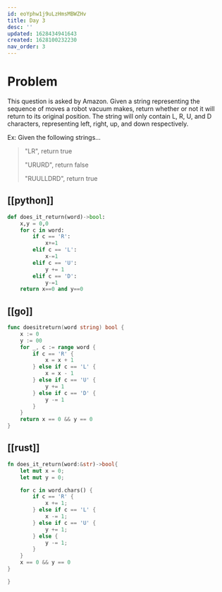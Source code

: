 ```yaml
---
id: eoYphw1j9uLzHmsMBWZHv
title: Day 3
desc: ''
updated: 1628434941643
created: 1628100232230
nav_order: 3
---
```


# Problem

This question is asked by Amazon. Given a string representing the sequence of moves a robot vacuum makes, return whether or not it will return to its original position. The string will only contain L, R, U, and D characters, representing left, right, up, and down respectively.

Ex: Given the following strings...

> "LR", return true
>
> "URURD", return false
>
> "RUULLDRD", return true

## [[python]]
```python
def does_it_return(word)->bool:
    x,y = 0,0
    for c in word:
        if c == 'R':
            x+=1
        elif c == 'L':
            x-=1
        elif c == 'U':
            y += 1
        elif c == 'D':
            y-=1
    return x==0 and y==0
```

## [[go]]
```go
func doesitreturn(word string) bool {
	x := 0
	y := 00
	for _, c := range word {
		if c == 'R' {
			x = x + 1
		} else if c == 'L' {
			x = x - 1
		} else if c == 'U' {
			y += 1
		} else if c == 'D' {
			y -= 1
		}
	}
	return x == 0 && y == 0
}
```

## [[rust]]

```rust
fn does_it_return(word:&str)->bool{
    let mut x = 0;
    let mut y = 0;

    for c in word.chars() {
        if c == 'R' {
            x += 1;
        } else if c == 'L' {
            x -= 1;
        } else if c == 'U' {
            y += 1;
        } else {
            y -= 1;
        }
    }
    x == 0 && y == 0
}

}
```